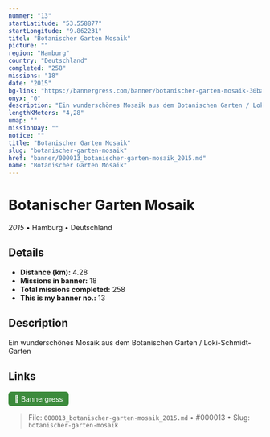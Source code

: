 ```yaml
---
nummer: "13"
startLatitude: "53.558877"
startLongitude: "9.862231"
titel: "Botanischer Garten Mosaik"
picture: ""
region: "Hamburg"
country: "Deutschland"
completed: "258"
missions: "18"
date: "2015"
bg-link: "https://bannergress.com/banner/botanischer-garten-mosaik-30ba"
onyx: "0"
description: "Ein wunderschönes Mosaik aus dem Botanischen Garten / Loki-Schmidt-Garten"
lengthKMeters: "4,28"
umap: ""
missionDay: ""
notice: ""
title: "Botanischer Garten Mosaik"
slug: "botanischer-garten-mosaik"
href: "banner/000013_botanischer-garten-mosaik_2015.md"
name: "Botanischer Garten Mosaik"
---
```

# Botanischer Garten Mosaik

*2015* • Hamburg • Deutschland





## Details
- **Distance (km):** 4.28
- **Missions in banner:** 18
- **Total missions completed:** 258
- **This is my banner no.:** 13



## Description
Ein wunderschönes Mosaik aus dem Botanischen Garten / Loki-Schmidt-Garten



## Links
<a href="https://bannergress.com/banner/botanischer-garten-mosaik-30ba" target="_blank" style="display:inline-block;margin-right:8px;padding:6px 12px;background:#3c8b3c;color:#fff;text-decoration:none;border-radius:6px;">🔗 Bannergress</a>



> File: `000013_botanischer-garten-mosaik_2015.md` • #000013 • Slug: `botanischer-garten-mosaik`
